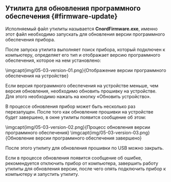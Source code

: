 ## Утилита для обновления программного обеспечения {#firmware-update}

Исполняемый файл утилиты называется **CnordFirmware.exe**, именно этот файл необходимо запускать для обновления версии программного обеспечения прибора.

После запуска утилита выполняет поиск прибора, который подключен к компьютеру, определяет его тип и отображает версию программного обеспечения, которое на нем установлено:

\imgcapt{img/05-03-version-01.png}{Отображение версии программного обеспечения на устройстве}

Если версия программного обеспечения на устройстве меньше, чем версия обновления, необходимо обновить прошивку на устройстве. Для этого необходимо нажать на кнопку «Обновить устройство».

В процессе обновления прибор может быть несколько раз перезапущен. После того как обновление прошивки на устройстве будет завершено, в окне утилиты появится сообщение об этом:

\imgcapt{img/05-03-version-02.png}{Процесс обновления версии программного обеспечения}
\imgcapt{img/05-03-version-03.png}{Обновление версии программного обеспечения завершено}

После этого утилиту для обновления прошивки по USB можно закрыть.

Если в процессе обновления появится сообщение об ошибке, рекомендуется отключить прибор от компьютера, завершить работу утилиты для обновления версии, после чего опять подключить прибор к компьютеру и запустить утилиту.


